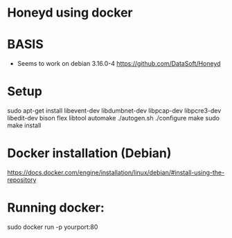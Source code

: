 # Honeyd using docker

# BASIS
* Seems to work on debian 3.16.0-4
https://github.com/DataSoft/Honeyd

# Setup
sudo apt-get install libevent-dev libdumbnet-dev libpcap-dev libpcre3-dev libedit-dev bison flex libtool automake
./autogen.sh
./configure
make
sudo make install

# Docker installation (Debian)
https://docs.docker.com/engine/installation/linux/debian/#install-using-the-repository

# Running docker:
sudo docker run -p yourport:80 <name>
